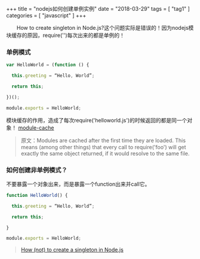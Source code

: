 +++
title = "nodejs如何创建单例实例"
date = "2018-03-29"
tags = [ "tag1" ]
categories = [ "javascript" ]
+++

　　How to create singleton in Node.js?这个问题实际是错误的！因为nodejs模块缓存的原因，require('')每次出来的都是单例的！
<!--more-->
### 单例模式

```js
var HelloWorld = (function () {

  this.greeting = “Hello, World”;

  return this;

})();

module.exports = HelloWorld;
```

模块缓存的作用，造成了每次require('helloworld.js')的时候返回的都是同一个对象！
[module-cache](https://nodejs.org/api/modules.html#modules_caching '点我访问')

>原文：Modules are cached after the first time they are loaded. This means (among other things) that every call to require('foo') will get exactly the same object returned, if it would resolve to the same file.

### 如何创建非单例模式？

不要暴露一个对象出来，而是暴露一个function出来并call它。

```js
function HelloWorld() {

  this.greeting = “Hello, World”;

  return this;

}

module.exports = HelloWorld;
```
>[How (not) to create a singleton in Node.js](https://medium.com/@iaincollins/how-not-to-create-a-singleton-in-node-js-bd7fde5361f5 '点我访问')
